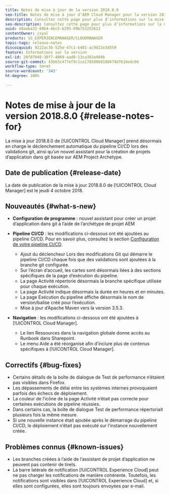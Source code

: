 ```yaml
---
title: Notes de mise à jour de la version 2018.8.0
seo-title: Notes de mise à jour d’AEM Cloud Manager pour la version 2018.8.0
description: Consultez cette page pour plus d’informations sur la mise à jour 2018.8.0 de Cloud Manager.
seo-description: Consultez cette page pour plus d’informations sur la mise à jour 2018.8.0 d’AEM Cloud Manager.
uuid: e8aaba32-89b4-4bc5-b295-09b753252612
contentOwner: jsyal
products: SG_EXPERIENCEMANAGER/CLOUDMANAGER
topic-tags: release-notes
discoiquuid: 9222ac3b-525e-47c1-b481-ac9d22e3d559
feature: Informations sur la version
exl-id: 20f87048-30f7-4869-aad0-13ca383a404b
source-git-commit: 43bb3c477ef9c1ce178509b8180479d7616edc66
workflow-type: tm+mt
source-wordcount: '343'
ht-degree: 100%

---
```


# Notes de mise à jour de la version 2018.8.0 {#release-notes-for}

La mise à jour 2018.8.0 de [!UICONTROL Cloud Manager] prend désormais en charge le déclenchement automatique du pipeline CI/CD lors des validations git, ainsi qu’un nouvel assistant pour la création de projets d’application dans git basée sur AEM Project Archetype.

## Date de publication {#release-date}

La date de publication de la mise à jour 2018.8.0 de [!UICONTROL Cloud Manager] est le jeudi 4 octobre 2018.

## Nouveautés {#what-s-new}

* **Configuration de programme** : nouvel assistant pour créer un projet d’application dans git à l’aide de l’archétype de projet AEM

* **Pipeline CI/CD** : les modifications ci-dessous ont été ajoutées au pipeline CI/CD. Pour en savoir plus, consultez la section [Configuration de votre pipeline CI/CD](configuring-pipeline.md).

   * Ajout du déclencheur Lors des modifications Git qui démarre le pipeline CI/CD chaque fois que des validations sont ajoutées à la branche git configurée.
   * Sur l’écran d’accueil, les cartes sont désormais liées à des sections spécifiques de la page d’exécution du pipeline.
   * La page Activité répertorie désormais la branche spécifique utilisée pour chaque exécution.
   * La page Activité indique désormais la durée en heures et en minutes.
   * La page Exécution du pipeline affiche désormais le nom de version/balise créé pour l’exécution.
   * Mise à jour d’Apache Maven vers la version 3.5.3.

* **Navigation** : les modifications ci-dessous ont été ajoutées à [!UICONTROL Cloud Manager].

   * Le lien Ressources dans la navigation globale donne accès au Runbook dans Sharepoint.
   * Le menu Aide a été réorganisé afin d’inclure plus de contenus spécifiques à [!UICONTROL Cloud Manager].

## Correctifs {#bug-fixes}

* Certains détails de la boîte de dialogue de Test de performance n’étaient pas visibles dans Firefox.
* Les dépassements de délai entre les systèmes internes provoquaient parfois des échecs de déploiement.
* La couleur de l’icône de la page Activité n’était pas correcte pour certaines exécutions de pipeline réussies.
* Dans certains cas, la boîte de dialogue Test de performance répertoriait plusieurs fois la même mesure.
* Si une nouvelle instance était ajoutée après le démarrage du pipeline CI/CD, le déploiement n’était pas exécuté sur l’instance nouvellement créée.

## Problèmes connus {#known-issues}

* Les branches créées à l’aide de l’assistant de projet d’application ne peuvent pas contenir de tirets.
* La barre latérale de notification [!UICONTROL Experience Cloud] peut ne pas charger les notifications de manière cohérente. Toutefois, les notifications sont visibles dans [!UICONTROL Experience Cloud] et, si elles sont configurées, elles sont toujours envoyées par e-mail.
